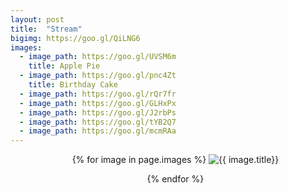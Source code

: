 ```yaml
---
layout: post
title:  "Stream"
bigimg: https://goo.gl/QiLNG6
images:
  - image_path: https://goo.gl/UVSM6m
    title: Apple Pie
  - image_path: https://goo.gl/pnc4Zt
    title: Birthday Cake 
  - image_path: https://goo.gl/rQr7fr
  - image_path: https://goo.gl/GLHxPx
  - image_path: https://goo.gl/J2rbPs
  - image_path: https://goo.gl/tYB2Q7
  - image_path: https://goo.gl/mcmRAa
---
```

<center>
<ul class="photo-gallery">
  {% for image in page.images %}
    <img src="{{ image.image_path }}" alt="{{ image.title}}"/>
    <p>
  {% endfor %}
</ul>
</center>
